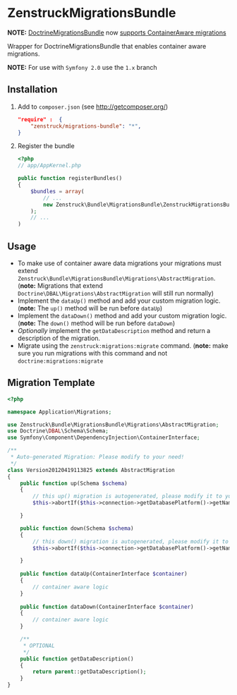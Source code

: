 # ZenstruckMigrationsBundle

**NOTE:** [DoctrineMigrationsBundle](https://github.com/doctrine/DoctrineMigrationsBundle) now
[supports ContainerAware migrations](https://github.com/doctrine/DoctrineMigrationsBundle/pull/28)

Wrapper for DoctrineMigrationsBundle that enables container aware migrations.

**NOTE:** For use with `Symfony 2.0` use the `1.x` branch

## Installation

1. Add to `composer.json` (see http://getcomposer.org/)

    ```json
    "require" :  {
        "zenstruck/migrations-bundle": "*",
    }
    ```

2. Register the bundle

    ```php
    <?php
    // app/AppKernel.php
    
    public function registerBundles()
    {
        $bundles = array(
            // ...
            new Zenstruck\Bundle\MigrationsBundle\ZenstruckMigrationsBundle(),
        );
        // ...
    )
    ```
    
## Usage

*   To make use of container aware data migrations your migrations must extend 
    `Zenstruck\Bundle\MigrationsBundle\Migrations\AbstractMigration`.  (**note:** Migrations that extend
    `Doctrine\DBAL\Migrations\AbstractMigration` will still run normally)
*   Implement the `dataUp()` method and add your custom migration logic. (**note:** The `up()` method will be run 
    before `dataUp`)
*   Implement the `dataDown()` method and add your custom migration logic. (**note:** The `down()` method will be run 
    before `dataDown`)
*   _Optionally_ implement the `getDataDescription` method and return a description of the migration.
*   Migrate using the `zenstruck:migrations:migrate` command.
    (**note:** make sure you run migrations with this command and not `doctrine:migrations:migrate`

## Migration Template

```php
<?php

namespace Application\Migrations;

use Zenstruck\Bundle\MigrationsBundle\Migrations\AbstractMigration;
use Doctrine\DBAL\Schema\Schema;
use Symfony\Component\DependencyInjection\ContainerInterface;

/**
 * Auto-generated Migration: Please modify to your need!
 */
class Version20120419113825 extends AbstractMigration
{
    public function up(Schema $schema)
    {
        // this up() migration is autogenerated, please modify it to your needs
        $this->abortIf($this->connection->getDatabasePlatform()->getName() != "mysql");

    }

    public function down(Schema $schema)
    {
        // this down() migration is autogenerated, please modify it to your needs
        $this->abortIf($this->connection->getDatabasePlatform()->getName() != "mysql");

    }
    
    public function dataUp(ContainerInterface $container)
    {
        // container aware logic
    }
    
    public function dataDown(ContainerInterface $container)
    {
        // container aware logic
    }

    /**
     * OPTIONAL
     */
    public function getDataDescription()
    {
        return parent::getDataDescription();
    }
}
```
